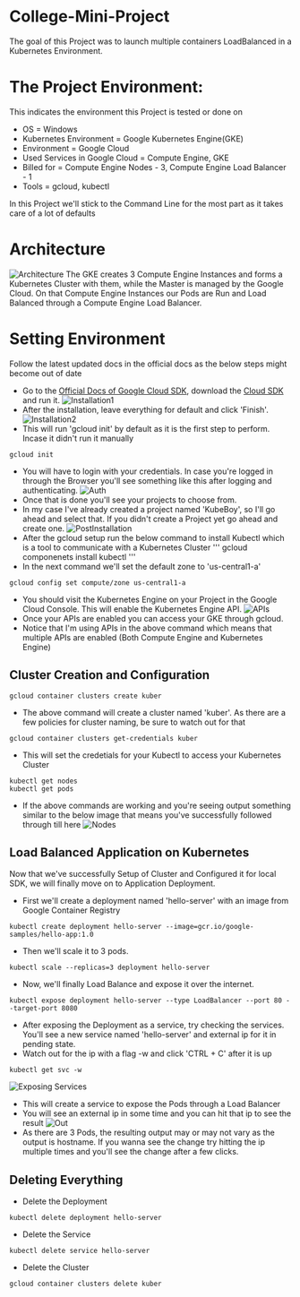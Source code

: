 # College-Mini-Project

The goal of this Project was to launch multiple containers LoadBalanced in a Kubernetes Environment.

# The Project Environment:
 This indicates the environment this Project is tested or done on
- OS = Windows
- Kubernetes Environment = Google Kubernetes Engine(GKE)
- Environment = Google Cloud
- Used Services in Google Cloud = Compute Engine, GKE
- Billed for = Compute Engine Nodes - 3, Compute Engine Load Balancer - 1
- Tools = gcloud, kubectl

In this Project we'll stick to the Command Line for the most part as it takes care of a lot of defaults

# Architecture
 ![Architecture]()
 The GKE creates 3 Compute Engine Instances and forms a Kubernetes Cluster with them, while the Master is managed by the Google Cloud. On that Compute Engine Instances our Pods are Run and Load Balanced through a Compute Engine Load Balancer.
# Setting Environment
Follow the latest updated docs in the official docs as the below steps might become out of date
* Go to the [Official Docs of Google Cloud SDK](https://cloud.google.com/sdk/docs/quickstart-windows), download the [Cloud SDK](https://dl.google.com/dl/cloudsdk/channels/rapid/GoogleCloudSDKInstaller.exe) and run it.
![Installation1](https://github.com/MustafaKamaal/College-Mini-Project/blob/master/KubeBoy/Installer1.png)
* After the installation, leave everything for default and click 'Finish'.
![Installation2](https://github.com/MustafaKamaal/College-Mini-Project/blob/master/KubeBoy/Installer3.png)
* This will run 'gcloud init' by default as it is the first step to perform. Incase it didn't run it manually
```
gcloud init
```
* You will have to login with your credentials. In case you're logged in through the Browser you'll see something like this after logging and authenticating.
![Auth](https://github.com/MustafaKamaal/College-Mini-Project/blob/master/KubeBoy/auth.png)
* Once that is done you'll see your projects to choose from.
* In my case I've already created a project named 'KubeBoy', so I'll go ahead and select that. If you didn't create a Project yet go ahead and create one.
![PostInstallation](https://github.com/MustafaKamaal/College-Mini-Project/blob/master/KubeBoy/postinst1.png)
* After the gcloud setup run the below command to install Kubectl which is a tool to communicate with a Kubernetes Cluster
'''
gcloud componenets install kubectl
'''
* In the next command we'll set the default zone to 'us-central1-a'
```
gcloud config set compute/zone us-central1-a
```
* You should visit the Kubernetes Engine on your Project in the Google Cloud Console. This will enable the Kubernetes Engine API.
![APIs](https://github.com/MustafaKamaal/College-Mini-Project/blob/master/KubeBoy/api.png)
* Once your APIs are enabled you can access your GKE through gcloud.
* Notice that I'm using APIs in the above command which means that multiple APIs are enabled (Both Compute Engine and Kubernetes Engine)
## Cluster Creation and Configuration
```
gcloud container clusters create kuber
```
* The above command will create a cluster named 'kuber'. As there are a few policies for cluster naming, be sure to watch out for that
```
gcloud container clusters get-credentials kuber
```
* This will set the credetials for your Kubectl to access your Kubernetes Cluster
```
kubectl get nodes
kubectl get pods
```
* If the above commands are working and you're seeing output something similar to the below image that means you've successfully followed through till here
![Nodes](https://github.com/MustafaKamaal/College-Mini-Project/blob/master/KubeBoy/api.png)

## Load Balanced Application on Kubernetes
 Now that we've successfully Setup of Cluster and Configured it for local SDK, we will finally move on to Application Deployment.
* First we'll create a deployment named 'hello-server' with an image from Google Container Registry
```
kubectl create deployment hello-server --image=gcr.io/google-samples/hello-app:1.0
```
* Then we'll scale it to 3 pods.
```
kubectl scale --replicas=3 deployment hello-server
```
* Now, we'll finally Load Balance and expose it over the internet.
```
kubectl expose deployment hello-server --type LoadBalancer --port 80 --target-port 8080
```
* After exposing the Deployment as a service, try checking the services. You'll see a new service named 'hello-server' and external ip for it in pending state.
* Watch out for the ip with a flag -w and click 'CTRL + C' after it is up
```
kubectl get svc -w
```
![Exposing Services](https://github.com/MustafaKamaal/College-Mini-Project/blob/master/KubeBoy/exposing.png)
* This will create a service to expose the Pods through a Load Balancer
* You will see an external ip in some time and you can hit that ip to see the result
![Out](https://github.com/MustafaKamaal/College-Mini-Project/blob/master/KubeBoy/out.png)
* As there are 3 Pods, the resulting output may or may not vary as the output is hostname. If you wanna see the change try hitting the ip multiple times and you'll see the change after a few clicks.

## Deleting Everything
* Delete the Deployment
```
kubectl delete deployment hello-server
```
* Delete the Service
```
kubectl delete service hello-server
```
* Delete the Cluster
```
gcloud container clusters delete kuber
```
